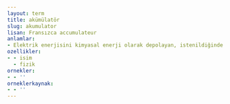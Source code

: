 ```yaml
---
layout: term
title: akümülatör
slug: akumulator
lisan: Fransızca accumulateur
anlamlar:
- Elektrik enerjisini kimyasal enerji olarak depolayan, istenildiğinde bunu elektrik enerjisi olarak veren cihaz; akımtoplar, akü
ozellikler:
- - isim
  - fizik
ornekler:
- - ''
orneklerkaynak:
- - ''
---
```

